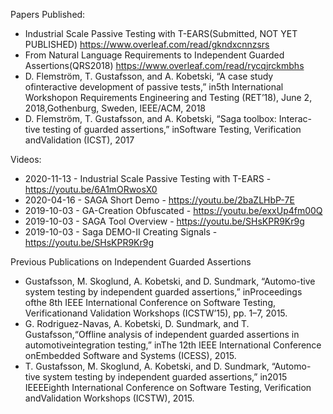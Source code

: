 
Papers Published:

- Industrial Scale Passive Testing with T-EARS(Submitted, NOT YET PUBLISHED) https://www.overleaf.com/read/gkndxcnnzsrs
- From Natural Language Requirements to Independent Guarded Assertions(QRS2018) https://www.overleaf.com/read/rycqjrckmbhs
- D. Flemström, T. Gustafsson, and A. Kobetski, “A case study ofinteractive development of passive tests,” in5th International Workshopon Requirements Engineering and Testing (RET’18), June 2, 2018,Gothenburg, Sweden, IEEE/ACM, 2018
- D. Flemström, T. Gustafsson, and A. Kobetski, “Saga toolbox: Interac-tive testing of guarded assertions,” inSoftware Testing, Verification andValidation (ICST), 2017 


Videos:

- 2020-11-13 - Industrial Scale Passive Testing with T-EARS - https://youtu.be/6A1mORwosX0
- 2020-04-16 - SAGA Short Demo - https://youtu.be/2baZLHbP-7E
- 2019-10-03 - GA-Creation Obfuscated - https://youtu.be/exxUp4fm00Q
- 2019-10-03 - SAGA Tool Overview - https://youtu.be/SHsKPR9Kr9g 
- 2019-10-03 - Saga DEMO-II Creating Signals - https://youtu.be/SHsKPR9Kr9g


Previous Publications on Independent Guarded Assertions

- Gustafsson, M. Skoglund, A. Kobetski, and D. Sundmark, “Automo-tive system testing by independent guarded assertions,” inProceedings ofthe 8th IEEE International Conference on Software Testing, Verificationand Validation Workshops (ICSTW’15), pp. 1–7, 2015.
- G. Rodriguez-Navas, A. Kobetski, D. Sundmark, and T. Gustafsson,“Offline analysis of independent guarded assertions in automotiveintegration testing,” inThe 12th IEEE International Conference onEmbedded Software and Systems (ICESS), 2015.
- T. Gustafsson, M. Skoglund, A. Kobetski, and D. Sundmark, “Automo-tive system testing by independent guarded assertions,” in2015 IEEEEighth International Conference on Software Testing, Verification andValidation Workshops (ICSTW), 2015.
